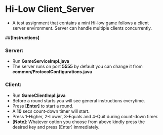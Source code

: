 
# Hi-Low Client_Server

- A test assignment that contains a mini Hi-low game follows a client server environment. Server can handle multiple clients concurrently.

##**[Instructions]**

### Server:

- Run **GameServiceImpl.java**
- The server runs on port **5555** by default you can change it from **common/ProtocolConfigurations.java**

### Client:

- Run **GameClientImpl.java**
- Before a round starts you will see general instructions everytime.
- Press **[Enter]** to start a round.
- A **10** secs count-down timer will start.
- Press 1-Higher, 2-Lower, 3-Equals and 4-Quit during count-down timer.
- **[Note]**: Whatever option you choose from above kindly press the desired key and press [Enter] immediately.
